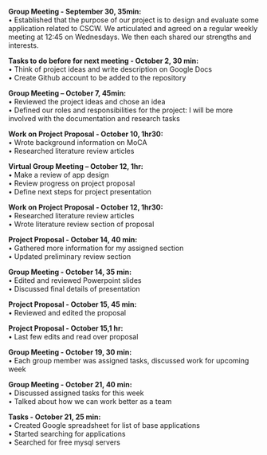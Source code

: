 <b>Group Meeting - September 30, 35min:</b>
<br>• Established that the purpose of our project is to design and evaluate some application related to CSCW. We articulated and agreed on a regular weekly meeting at 12:45 on Wednesdays. We then each shared our strengths and interests.

<b>Tasks to do before for next meeting - October 2, 30 min:</b>
<br>•	Think of project ideas and write description on Google Docs
<br>•	Create Github account to be added to the repository

<b>Group Meeting – October 7,  45min:</b>
<br>• Reviewed the project ideas and chose an idea
<br>• Defined our roles and responsibilities for the project: I will be more involved with the documentation and research tasks

<b>Work on Project Proposal - October 10, 1hr30:</b>
<br>• Wrote background information on MoCA
<br>• Researched literature review articles

<b>Virtual Group Meeting – October 12, 1hr:</b>
<br>• Make a review of app design
<br>• Review progress on project proposal
<br>• Define next steps for project presentation 

<b>Work on Project Proposal - October 12, 1hr30:</b>
<br>• Researched literature review articles
<br>• Wrote literature review section of proposal

<b> Project Proposal - October 14, 40 min:</b>
<br>• Gathered more information for my assigned section
<br>• Updated preliminary review section

<b> Group Meeting - October 14, 35 min:</b>
<br>• Edited and reviewed Powerpoint slides
<br>• Discussed final details of presentation

<b> Project Proposal - October 15, 45 min:</b>
<br>• Reviewed and edited the proposal

<b> Project Proposal - October 15,1 hr:</b>
<br>• Last few edits and read over proposal

<b> Group Meeting - October 19, 30 min:</b>
<br>• Each group member was assigned tasks, discussed work for upcoming week

<b> Group Meeting - October 21, 40 min:</b>
<br>• Discussed assigned tasks for this week
<br>• Talked about how we can work better as a team

<b>Tasks - October 21, 25 min:</b>
<br>• Created Google spreadsheet for list of base applications
<br>• Started searching for applications
<br>• Searched for free mysql servers

